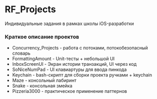 # RF_Projects
Индивидуальные задания в рамках школы iOS-разработки

### Краткое описание проектов
 - Concurrency_Projects - работа с потоками, потокобезопасный словарь
 - FormattingAmount - Unit-тесты + небольшой UI
 - InboxScreenUI - Экран истории транзакций, UI через код
 - SoNiceNumPad - UI клавиартуры для ввода пинкода 
 - Keychain - bash-скрипт для сборки проекта ручками + keychain
 - Maze - консольный лабиринт
 - Snake - консольная змейка
 - Pizzeria3000 - практическое применение паттернов
